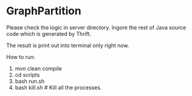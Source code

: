# GraphPartition

Please check the logic in server directory. Ingore the rest of Java source code which is generated by Thrift.

The result is print out into terminal only right now.

How to run:
1. mvn clean compile
2. cd scripts
3. bash run.sh
4. bash kill.sh # Kill all the processes.
